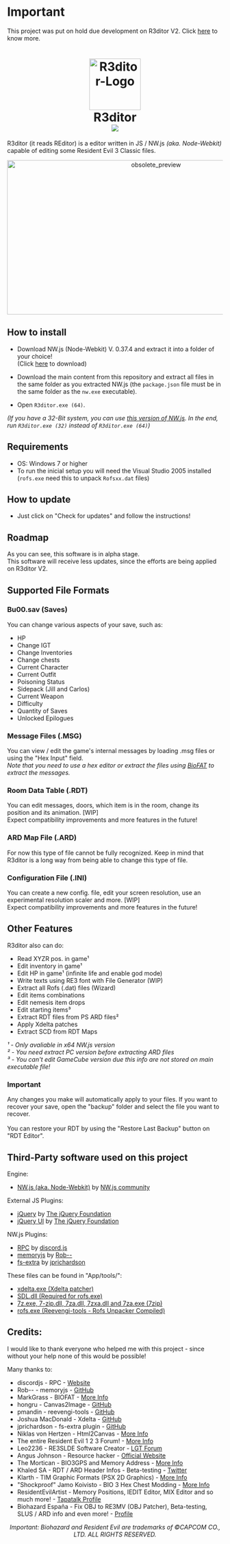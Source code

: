 # Important
This project was put on hold due development on R3ditor V2.
Click <a href="https://themitosan.github.io/" target="_blank" title="Click here to visit TheMitoSan's site.">here</a> to know more.

<h1 align="center">
  <img src="App/Img/logo.png" alt="R3ditor-Logo" draggable="false" width="120" height="120">
  <br>R3ditor<br>
  <a href="https://discord.gg/hfWJbZPJk2" target="_blank"><img src="https://img.shields.io/discord/686340740904648714?label=Discord%20Users"></a>
</h1>

R3ditor (it reads REditor) is a editor written in JS / NW.js <i>(aka. Node-Webkit)</i> capable of editing some Resident Evil 3 Classic files.<br>
<p align="center"><img src="https://i.imgur.com/FB8Tx6j.png" width="680" height="360" alt="obsolete_preview"></p>

## How to install
- Download NW.js (Node-Webkit) V. 0.37.4 and extract it into a folder of your choice!<br>(Click <a href="https://dl.nwjs.io/v0.37.4/nwjs-sdk-v0.37.4-win-x64.zip" target="_blank">here</a> to download)

- Download the main content from this repository and extract all files in the same folder as you extracted NW.js (the `package.json` file must be in the same folder as the `nw.exe` executable).
- Open `R3ditor.exe (64)`.

<i>(If you have a 32-Bit system, you can use <a href="https://dl.nwjs.io/v0.37.4/nwjs-sdk-v0.37.4-win-ia32.zip" target="_blank">this version of NW.js</a>. In the end, run `R3ditor.exe (32)` instead of `R3ditor.exe (64)`)</i>

## Requirements
- OS: Windows 7 or higher
- To run the inicial setup you will need the Visual Studio 2005 installed (`rofs.exe` need this to unpack `Rofsxx.dat` files)

## How to update
- Just click on "Check for updates" and follow the instructions!

## Roadmap
As you can see, this software is in alpha stage.<br>
This software will receive less updates, since the efforts are being applied on R3ditor V2.

## Supported File Formats

### Bu00.sav (Saves)
You can change various aspects of your save, such as:

- HP
- Change IGT
- Change Inventories
- Change chests
- Current Character
- Current Outfit
- Poisoning Status
- Sidepack (Jill and Carlos)
- Current Weapon
- Difficulty
- Quantity of Saves
- Unlocked Epilogues

### Message Files (.MSG)
You can view / edit the game's internal messages by loading .msg files or using the "Hex Input" field.<br>
<i>Note that you need to use a hex editor or extract the files using <a href="https://www.romhacking.net/utilities/1019/" target="_blank">BioFAT</a> to extract the messages.</i>

### Room Data Table (.RDT)
You can edit messages, doors, which item is in the room, change its position and its animation. [WIP]<br>
Expect compatibility improvements and more features in the future!

### ARD Map File (.ARD)
For now this type of file cannot be fully recognized. Keep in mind that R3ditor is a long way from being able to change this type of file.

### Configuration File (.INI)
You can create a new config. file, edit your screen resolution, use an experimental resolution scaler and more. [WIP]<br>
Expect compatibility improvements and more features in the future!

## Other Features
R3ditor also can do:

- Read XYZR pos. in game¹
- Edit inventory in game¹
- Edit HP in game¹ (infinite life and enable god mode)
- Write texts using RE3 font with File Generator (WIP)
- Extract all Rofs (.dat) files (Wizard)
- Edit items combinations
- Edit nemesis item drops
- Edit starting items³
- Extract RDT files from PS ARD files²
- Apply Xdelta patches
- Extract SCD from RDT Maps

<i>¹ - Only avaliable in x64 NW.js version</i><br>
<i>² - You need extract PC version before extracting ARD files</i><br>
<i>³ - You can't edit GameCube version due this info are not stored on main executable file!</i>

### Important
Any changes you make will automatically apply to your files.
If you want to recover your save, open the "backup" folder and select the file you want to recover.<br><br>
You can restore your RDT by using the "Restore Last Backup" button on "RDT Editor".

## Third-Party software used on this project

Engine:
- <a href="https://nwjs.io" target="_blank">NW.js (aka. Node-Webkit)</a> by <a href="https://twitter.com/nw_js" target="_blank">NW.js community</a>

External JS Plugins:
- <a href="https://jquery.com/" target="_blank">jQuery</a> by <a href="https://jquery.org/team/" target="_blank">The jQuery Foundation</a>
- <a href="https://jqueryui.com/" target="_blank">jQuery UI</a> by <a href="https://jquery.org/team/" target="_blank">The jQuery Foundation</a>

NW.js Plugins:
- <a target="_blank" href="https://discord.js.org/#/docs/rpc/master/general/welcome">RPC</a> by <a href="https://discord.js.org/#/" target="_blank">discord.js</a>
- <a href="https://github.com/Rob--/memoryjs" target="_blank">memoryjs</a> by <a href="https://github.com/Rob--" target="_blank">Rob--</a>
- <a href="https://github.com/jprichardson/node-fs-extra" target="_blank">fs-extra</a> by <a href="https://github.com/jprichardson" target="_blank"> jprichardson</a>

These files can be found in "App/tools/":
- <a href="http://xdelta.org/" target="_blank">xdelta.exe (Xdelta patcher)</a>
- <a href="https://www.libsdl.org/" target="_blank">SDL.dll (Required for rofs.exe)</a>
- <a href="https://www.7-zip.org/" target="_blank">7z.exe, 7-zip.dll, 7za.dll, 7zxa.dll and 7za.exe (7zip)</a>
- <a href="https://github.com/pmandin/reevengi-tools" target="_blank">rofs.exe (Reevengi-tools - Rofs Unpacker Compiled)</a>

## Credits:
I would like to thank everyone who helped me with this project - since without your help none of this would be possible!

Many thanks to:
 - discordjs - RPC - <a target="_blank" href="https://discord.js.org/#/docs/rpc/master/general/welcome">Website</a><br>
 - Rob-- - memoryjs - <a target="_blank" href="https://github.com/Rob--/memoryjs">GitHub</a><br>
 - MarkGrass - BIOFAT - <a target="_blank" href="https://www.romhacking.net/utilities/1019/">More Info</a><br>
 - hongru - Canvas2Image - <a target="_blank" href="https://github.com/hongru/canvas2image">GitHub</a><br>
 - pmandin - reevengi-tools - <a target="_blank" href="https://github.com/pmandin/reevengi-tools">GitHub</a><br>
 - Joshua MacDonald - Xdelta - <a target="_blank" href="https://github.com/jmacd/xdelta">GitHub</a><br>
 - jprichardson - fs-extra plugin - <a target="_blank" href="https://github.com/jprichardson/node-fs-extra">GitHub</a><br>
 - Niklas von Hertzen - Html2Canvas - <a target="_blank" href="https://html2canvas.hertzen.com">More Info</a><br>
 - The entire Resident Evil 1 2 3 Forum! - <a target="_blank" href="https://www.tapatalk.com/groups/residentevil123/">More Info</a><br>
 - <font title="The true legend!">Leo2236 - RE3SLDE Software Creator</font> - <a target="_blank" href="http://lgt.createaforum.com/">LGT Forum</a><br>
 - Angus Johnson - Resource hacker - <a target="_blank" href="http://www.angusj.com/resourcehacker/">Official Website</a><br>
 - The Mortican - BIO3GPS and Memory Address - <a target="_blank" href="https://www.tapatalk.com/groups/residentevil123/bio3gps-t1780.html">More Info</a><br>
 - Khaled SA - RDT / ARD Header Infos - Beta-testing - <a target="_blank" href="https://twitter.com/khaleed681">Twitter</a><br>
 - Klarth - TIM Graphic Formats (PSX 2D Graphics) - <a target="_blank" href="http://www.romhacking.net/documents/31/">More Info</a><br>
 - "Shockproof" Jamo Koivisto - BIO 3 Hex Chest Modding - <a target="_blank" href="https://gamefaqs.gamespot.com/pc/431704-resident-evil-3-nemesis/faqs/36465">More Info</a><br>
 - ResidentEvilArtist - Memory Positions, IEDIT Editor, MIX Editor and so much more! - <a target="_blank" href="https://www.tapatalk.com/groups/residentevil123/memberlist.php?mode=viewprofile&u=294">Tapatalk Profile</a><br>
 - <font title="The great master!">Biohazard España</font> - Fix OBJ to RE3MV (OBJ Patcher), Beta-testing, SLUS / ARD info and even more! - <a target="_blank" href="https://twitter.com/biohazardEsp">Profile</a><br>
 
<p align="center"><i>Important: Biohazard and Resident Evil are trademarks of ©CAPCOM CO., LTD. ALL RIGHTS RESERVED.</i></p>